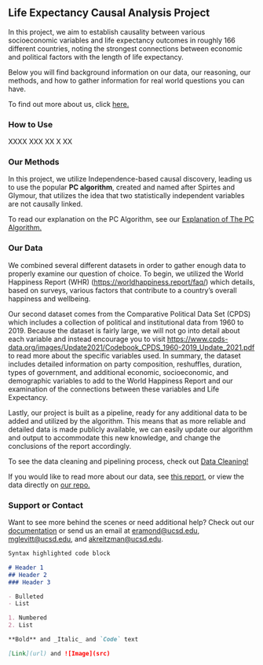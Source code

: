 ## Life Expectancy Causal Analysis Project

In this project, we aim to establish causality between various socioeconomic variables and life expectancy outcomes in  roughly 166 different countries, noting the strongest connections between economic and political factors with the length of life expectancy. 

Below you will find background information on our data, our reasoning, our methods, and how to gather information for real world questions you can have. 

To find out more about us, click [here.](About.md)


### How to Use
XXXX  XXX XX X XX

### Our Methods

In this project, we utilize Independence-based causal discovery, leading us to use the popular **PC algorithm**, created and named after Spirtes and Glymour, that utilizes the idea that two statistically independent variables are not causally linked.

To read our explanation on the PC Algorithm, see our [Explanation of The PC Algorithm.](PC-Algorithm-Explanation.md)

### Our Data
We combined several different datasets in order to gather enough data to properly examine our question of choice. To begin, we utilized the World Happiness Report (WHR) (https://worldhappiness.report/faq/) which details, based on surveys, various factors that contribute to  a country’s overall happiness and wellbeing.

Our second dataset comes from the Comparative Political Data Set (CPDS) which includes a collection of political and institutional data from 1960 to 2019. Because the dataset is fairly large, we will not go into detail about each variable and instead encourage you to visit https://www.cpds-data.org/images/Update2021/Codebook_CPDS_1960-2019_Update_2021.pdf to read more about the specific variables used. In summary, the dataset includes detailed information on party composition, reshuffles, duration, types of government, and additional economic, socioeconomic, and demographic variables to add to the World Happiness Report and our examination of the connections between these variables and Life Expectancy. 

Lastly, our project is built as a pipeline, ready for any additional data to be added and utilized by  the algorithm. This means that as more reliable and detailed data is made publicly available, we can easily update our algorithm and output to accommodate this new knowledge, and change the conclusions of the report accordingly. 

To see the data cleaning and pipelining process, check out [Data Cleaning!](data-cleaning.md)

If you would like to read more about our data, see [this report,](https://docs.google.com/document/d/1cvPz98_5bFYzUca4mlcvndjPvenBJzs4ya1jSkPVNS0/edit?usp=sharing) or view the data directly on [our repo.](https://github.com/mglevitt/Medical-Disparity-Causal-Analysis)

### Support or Contact

Want to see more behind the scenes or need additional help? Check out our [documentation](https://github.com/mglevitt/Medical-Disparity-Causal-Analysis) or send us an email at eramond@ucsd.edu, mglevitt@ucsd.edu, and akreitzman@ucsd.edu. 



```markdown
Syntax highlighted code block

# Header 1
## Header 2
### Header 3

- Bulleted
- List

1. Numbered
2. List

**Bold** and _Italic_ and `Code` text

[Link](url) and ![Image](src)
```
